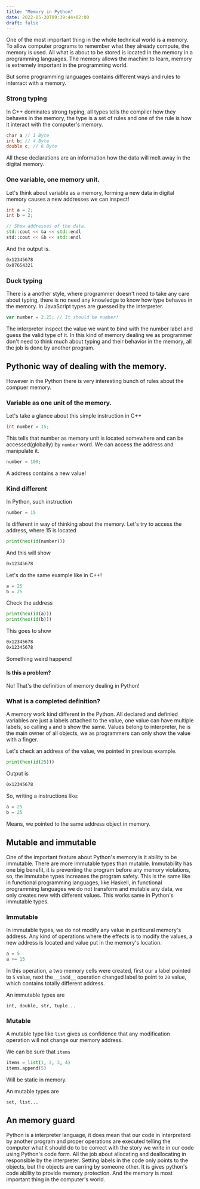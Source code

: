 ```yaml
---
title: "Memory in Python"
date: 2022-05-30T09:39:44+02:00
draft: false 
---
```


One of the most important thing in the whole technical world is a memory. To allow computer programs to remember what they already compute, the memory is used. All what is about to be stored is located in the memory in a programming languages. The memory allows the machinr to learn, memory is extremely important in the programming world.

But some programming languages contains different ways and rules to interract with a memory.

### Strong typing

In C++ dominates strong typing, all types tells the compiler how they behaves in the memory, the type is a set of rules and one of the rule is how it interact with the computer's memory. 

```C++
char a // 1 Byte
int b; // 4 Byte
double c; // 6 Byte
```

All these declarations are an information how the data will melt away in the digital memory.

### One variable, one memory unit.

Let's think about variable as a memory, forming a new data in digital memory causes a new addresses we can inspect!

```c++
int a = 2;
int b = 2;

// Show addresses of the data.
std::cout << &a << std::endl
std::cout << &b << std::endl
```

And the output is. 

```txt
0x12345678
0x87654321
```

### Duck typing

There is a another style, where programmer doesn't need to take any care about typing, there is no need any knowledge to know how type behaves in the memory. In JavaScript types are guessed by the interpreter. 

```javascript
var number = 2.25; // It should be number!
```

The interpreter inspect the value we want to bind with the number label and guess the valid type of it. In this kind of memory dealing we as programmer don't need to think much about typing and their behavior in the memory, all the job is done by another program.

## Pythonic way of dealing with the memory.

However in the Python there is very interesting bunch of rules about the compuer memory. 

### Variable as one unit of the memory.

Let's take a glance about this simple instruction in C++

```C++
int number = 15;
```

This tells that number as memory unit is located somewhere and can be accessed(globally) by `number` word. We can access the address and manipulate it. 

```C++
number = 100;
```

A address contains a new value!

### Kind different

In Python, such instruction

```python
number = 15
```

Is different in way of thinking about the memory. Let's try to access the address, where 15 is located


```Python
print(hex(id(number)))
```

And this will show

```bash
0x12345678
```

Let's do the same example like in C++!

```Python
a = 25
b = 25
```

Check the address

```Python
print(hex(id(a)))
print(hex(id(b)))
```

This goes to show

```bash
0x12345678
0x12345678
```

Something weird happend!

#### Is this a problem?

No! That's the definition of memory dealing in Python! 

### What is a completed definition?

A memory work kind different in the Python. All declared and definied variables are just a labels attached to the value, one value can have multiple labels, so calling `a` and `b` show the same. Values belong to interpreter, he is the main owner of all objects, we as programmers can only show the value with a finger. 

Let's check an address of the value, we pointed in previous example.

```python
print(hex(id(25)))
``` 

Output is 

```bash
0x12345678
```

So, writing a instructions like:

```python
a = 25
b = 25
```

Means, we pointed to the same address object in memory.

## Mutable and immutable

One of the important feature about Python's memory is it ability to be immutable. There are more immutable types than mutable. Immutability has one big benefit, it is preventing the program before any memory violations, so, the immutabe types increases the program safety. This is the same like in functional programming languages, like Haskell, in functional programming languages we do not transform and mutable any data, we only creates new with different values. This works same in Python's immutable types.

### Immutable

In immutable types, we do not modify any value in particural memory's address. Any kind of operations where the effects is to modify the values, a new address is located and value put in the memory's location. 

```python
a = 5
a += 15
```

In this operation, a two memory cells were created, first our `a` label pointed to `5` value, next the `__iadd__` operation changed label to point to `20` value, which contains totally different address.

An immutable types are

```
int, double, str, tuple...
```

### Mutable

A mutable type like `list` gives us confidence that any modification operation will not change our memory address.

We can be sure that `items` 

```python
items = list(1, 2, 3, 4)
items.append(5)
```

Will be static in memory.

An mutable types are 

```
set, list...
```

## An memory guard

Python is a interpreter language, it does mean that our code in interpreterd by another program and proper operations are executed telling the computer what it should do to be correct with the story we write in our code using Python's code form. All the job about allocating and deallocating in responsible by the interpreter. Setting labels in the code only points to the objects, but the objects are carring by someone other. It is gives python's code ability to provide memory protection. And the memory is most important thing in the computer's world.





